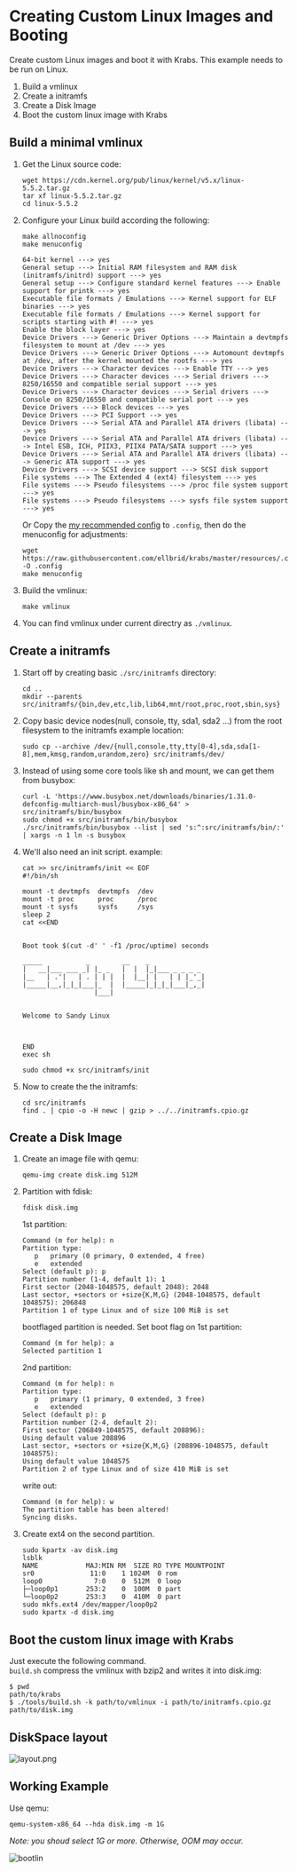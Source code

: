 # Creating Custom Linux Images and Booting
Create custom Linux images and boot it with Krabs.
This example needs to be run on Linux.

1. Build a vmlinux
3. Create a initramfs
2. Create a Disk Image
4. Boot the custom linux image with Krabs

## Build a minimal vmlinux
1. Get the Linux source code:
   ```shell
   wget https://cdn.kernel.org/pub/linux/kernel/v5.x/linux-5.5.2.tar.gz
   tar xf linux-5.5.2.tar.gz 
   cd linux-5.5.2
   ```
2. Configure your Linux build according the following:
   ```shell
   make allnoconfig
   make menuconfig
   ```
   ```
   64-bit kernel ---> yes
   General setup ---> Initial RAM filesystem and RAM disk (initramfs/initrd) support ---> yes
   General setup ---> Configure standard kernel features ---> Enable support for printk ---> yes
   Executable file formats / Emulations ---> Kernel support for ELF binaries ---> yes
   Executable file formats / Emulations ---> Kernel support for scripts starting with #! ---> yes
   Enable the block layer ---> yes
   Device Drivers ---> Generic Driver Options ---> Maintain a devtmpfs filesystem to mount at /dev ---> yes
   Device Drivers ---> Generic Driver Options ---> Automount devtmpfs at /dev, after the kernel mounted the rootfs ---> yes
   Device Drivers ---> Character devices ---> Enable TTY ---> yes
   Device Drivers ---> Character devices ---> Serial drivers ---> 8250/16550 and compatible serial support ---> yes
   Device Drivers ---> Character devices ---> Serial drivers ---> Console on 8250/16550 and compatible serial port ---> yes
   Device Drivers ---> Block devices ---> yes
   Device Drivers ---> PCI Support --> yes
   Device Drivers ---> Serial ATA and Parallel ATA drivers (libata) ---> yes
   Device Drivers ---> Serial ATA and Parallel ATA drivers (libata) ---> Intel ESB, ICH, PIIX3, PIIX4 PATA/SATA support ---> yes
   Device Drivers ---> Serial ATA and Parallel ATA drivers (libata) ---> Generic ATA support ---> yes   
   Device Drivers ---> SCSI device support ---> SCSI disk support
   File systems ---> The Extended 4 (ext4) filesystem ---> yes
   File systems ---> Pseudo filesystems ---> /proc file system support ---> yes
   File systems ---> Pseudo filesystems ---> sysfs file system support ---> yes
   ```
   Or Copy the [my recommended config](../resources/.config) to `.config`, then
   do the menuconfig for adjustments:
   ```shell
   wget https://raw.githubusercontent.com/ellbrid/krabs/master/resources/.config -O .config
   make menuconfig
   ```
3. Build the vmlinux:
   ```shell
   make vmlinux
   ```
4. You can find vmlinux under current directry as `./vmlinux`.

## Create a initramfs
1. Start off by creating basic `./src/initramfs` directory:
   ```shell
   cd ..
   mkdir --parents src/initramfs/{bin,dev,etc,lib,lib64,mnt/root,proc,root,sbin,sys}
   ```
2. Copy basic device nodes(null, console, tty, sda1, sda2 ...) from the root
filesystem to the initramfs example location:
   ```shell
   sudo cp --archive /dev/{null,console,tty,tty[0-4],sda,sda[1-8],mem,kmsg,random,urandom,zero} src/initramfs/dev/
   ```
3. Instead of using some core tools like sh and mount, we can get them from
busybox:
   ```shell
   curl -L 'https://www.busybox.net/downloads/binaries/1.31.0-defconfig-multiarch-musl/busybox-x86_64' > src/initramfs/bin/busybox
   sudo chmod +x src/initramfs/bin/busybox
   ./src/initramfs/bin/busybox --list | sed 's:^:src/initramfs/bin/:' | xargs -n 1 ln -s busybox
   ```
4. We'll also need an init script. example:
   ```shell
   cat >> src/initramfs/init << EOF
   #!/bin/sh

   mount -t devtmpfs  devtmpfs  /dev
   mount -t proc      proc      /proc
   mount -t sysfs     sysfs     /sys
   sleep 2
   cat <<END


   Boot took $(cut -d' ' -f1 /proc/uptime) seconds
                                                
   _____           _        __    _             
   |   __|___ ___ _| |_ _   |  |  |_|___ _ _ _ _ 
   |__   | .'|   | . | | |  |  |__| |   | | |_'_|
   |_____|__,|_|_|___|_  |  |_____|_|_|_|___|_,_|
                     |___|                       


   Welcome to Sandy Linux



   END
   exec sh
   ```
   ```shell
   sudo chmod +x src/initramfs/init
   ```
5. Now to create the the initramfs:
   ```shell
   cd src/initramfs
   find . | cpio -o -H newc | gzip > ../../initramfs.cpio.gz
   ```

## Create a Disk Image
1. Create an image file with qemu:
   ```shell
   qemu-img create disk.img 512M
   ```
2. Partition with fdisk:
   ```shell
   fdisk disk.img 
   ```
   1st partition:
   ```
   Command (m for help): n
   Partition type:
      p   primary (0 primary, 0 extended, 4 free)
      e   extended
   Select (default p): p
   Partition number (1-4, default 1): 1
   First sector (2048-1048575, default 2048): 2048
   Last sector, +sectors or +size{K,M,G} (2048-1048575, default 1048575): 206848
   Partition 1 of type Linux and of size 100 MiB is set
   ```
   bootflaged partition is needed. Set boot flag on 1st partition:
   ```
   Command (m for help): a
   Selected partition 1
   ```
   2nd partition:
   ```
   Command (m for help): n
   Partition type:
      p   primary (1 primary, 0 extended, 3 free)
      e   extended
   Select (default p): p
   Partition number (2-4, default 2): 
   First sector (206849-1048575, default 208896): 
   Using default value 208896
   Last sector, +sectors or +size{K,M,G} (208896-1048575, default 1048575): 
   Using default value 1048575
   Partition 2 of type Linux and of size 410 MiB is set
   ```
   write out:
   ```
   Command (m for help): w
   The partition table has been altered!
   Syncing disks.
   ```
3. Create ext4 on the second partition.
   ```shell
   sudo kpartx -av disk.img 
   lsblk
   NAME            MAJ:MIN RM  SIZE RO TYPE MOUNTPOINT
   sr0              11:0    1 1024M  0 rom  
   loop0             7:0    0  512M  0 loop 
   ├─loop0p1       253:2    0  100M  0 part 
   └─loop0p2       253:3    0  410M  0 part 
   sudo mkfs.ext4 /dev/mapper/loop0p2
   sudo kpartx -d disk.img 
   ```

## Boot the custom linux image with Krabs
Just execute the following command.  
`build.sh` compress the vmlinux with bzip2 and writes it into disk.img:
```shell
$ pwd
path/to/krabs
$ ./tools/build.sh -k path/to/vmlinux -i path/to/initramfs.cpio.gz path/to/disk.img 
```

## DiskSpace layout
![layout.png](images/layout.png)

## Working Example
Use qemu:
```shell
qemu-system-x86_64 --hda disk.img -m 1G
```

_Note: you shoud select 1G or more. Otherwise, OOM may occur._

![bootlin](images/bootlin.gif)